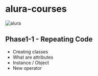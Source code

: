 # alura-courses

![alura](https://lh3.googleusercontent.com/TM-g_2L7u2p99kwg4IQeB-3352WfCq0vKXP4h5cOvISUlNll6-1WHu8t2B0oZdZKjkmp)

## Phase1-1 - Repeating Code
  - Creating classes
  - What are attributes
  - Instance / Object
  - New operator
